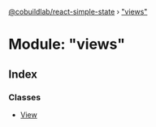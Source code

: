 [@cobuildlab/react-simple-state](../README.md) › ["views"](_views_.md)

# Module: "views"

## Index

### Classes

* [View](../classes/_views_.view.md)

